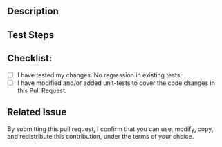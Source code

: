 <!--- Title -->

Description
-----------

<!--- Describe your changes in detail. -->

Test Steps
-----------

<!-- Describe the steps to reproduce. -->

Checklist:
----------

<!--- Go over all the following points, and put an `x` in all the boxes that apply. -->
<!--- If you're unsure about any of these, don't hesitate to ask. We're here to help! -->
- [ ] I have tested my changes. No regression in existing tests.
- [ ] I have modified and/or added unit-tests to cover the code changes in this Pull Request.

Related Issue
-----------

<!-- If any, please provide issue ID. -->


By submitting this pull request, I confirm that you can use, modify, copy, and redistribute this contribution, under the terms of your choice.